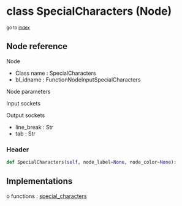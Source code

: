 # class SpecialCharacters (Node)

<sub>go to [index](/docs/index.md)</sub>

## Node reference

Node
 - Class name : SpecialCharacters
 - bl_idname : FunctionNodeInputSpecialCharacters

Node parameters

Input sockets

Output sockets
 - line_break : Str
 - tab : Str

### Header

``` python
def SpecialCharacters(self, node_label=None, node_color=None):
```

## Implementations

o functions : [special_characters](/docs/classes/special_characters.md)


